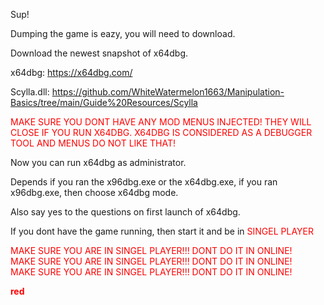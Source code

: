 Sup!

Dumping the game is eazy, you will need to download.

Download the newest snapshot of x64dbg.

x64dbg: https://x64dbg.com/

Scylla.dll: https://github.com/WhiteWatermelon1663/Manipulation-Basics/tree/main/Guide%20Resources/Scylla

<span style="color:red;">MAKE SURE YOU DONT HAVE ANY MOD MENUS INJECTED! THEY WILL CLOSE IF YOU RUN X64DBG.</span>
<span style="color:red;">X64DBG IS CONSIDERED AS A DEBUGGER TOOL AND MENUS DO NOT LIKE THAT!</span>

Now you can run x64dbg as administrator.

Depends if you ran the x96dbg.exe or the x64dbg.exe,
if you ran x96dbg.exe, then choose x64dbg mode.

Also say yes to the questions on first launch of x64dbg.

If you dont have the game running, then start it and be in <span style="color:red;">SINGEL PLAYER</span>

<span style="color:red;">MAKE SURE YOU ARE IN SINGEL PLAYER!!! DONT DO IT IN ONLINE!</span> <br>
<span style="color:red;">MAKE SURE YOU ARE IN SINGEL PLAYER!!! DONT DO IT IN ONLINE!</span> <br>
<span style="color:red;">MAKE SURE YOU ARE IN SINGEL PLAYER!!! DONT DO IT IN ONLINE!</span> <br>

**<span style="color:red;">red</span>**

